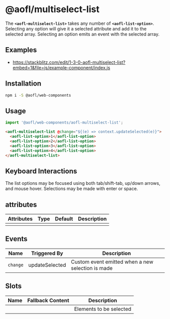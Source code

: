 # @aofl/multiselect-list

The **`<aofl-multiselect-list>`** takes any number of **`<aofl-list-option>`**. Selecting any option will give it a selected attribute and add it to the selected array. Selecting an option emits an event with the selected array.

## Examples
* https://stackblitz.com/edit/1-3-0-aofl-multiselect-list?embed=1&file=js/example-component/index.js

## Installation
```bash
npm i -S @aofl/web-components
```

## Usage
```javascript
import '@aofl/web-components/aofl-multiselect-list';
```
```html
<aofl-multiselect-list @change="${(e) => context.updateSelected(e)}">
  <aofl-list-option>1</aofl-list-option>
  <aofl-list-option>2</aofl-list-option>
  <aofl-list-option>3</aofl-list-option>
  <aofl-list-option>4</aofl-list-option>
</aofl-multiselect-list>
```

## Keyboard Interactions

The list options may be focused using both tab/shift-tab, up/down arrows, and mouse hover. Selections may be made with enter or space.

## attributes

| Attributes | Type    | Default  | Description                      |
|------------|---------|----------|----------------------------------|
|            |         |          |                                  |

## Events

| Name     | Triggered By   | Description                                       |
|----------|----------------|---------------------------------------------------|
| `change` | updateSelected | Custom event emitted when a new selection is made |

## Slots

| Name | Fallback Content | Description             |
| ---- | ---------------- | ----------------------- |
|      |                  | Elements to be selected |
